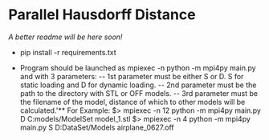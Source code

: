 # Parallel Hausdorff Distance
*A better readme will be here soon!*

* pip install -r requirements.txt

* Program should be launched as mpiexec -n <procs> python -m mpi4py main.py and with 3 parameters:
    -- 1st parameter must be either S or D. S for static loading and D for dynamic loading.
    -- 2nd parameter must be the path to the directory with STL or OFF models.
    -- 3rd parameter must be the filename of the model, distance of which to other models will be calculated.'** For Example:
    $> mpiexec -n 12 python -m mpi4py main.py D C:models/ModelSet model_1.stl
    $> mpiexec -n 4 python -m mpi4py main.py S D:DataSet/Models airplane_0627.off
